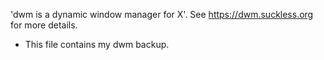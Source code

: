'dwm is a dynamic window manager for X'. See https://dwm.suckless.org for more details.

* This file contains my dwm backup.
